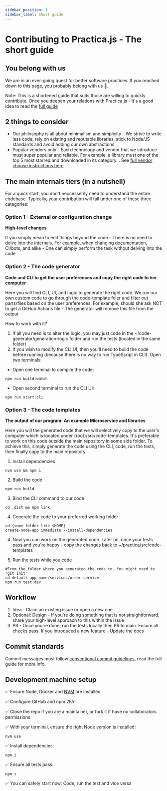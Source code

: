 ```yaml
---
sidebar_position: 1
sidebar_label: Short guide
---
```


# Contributing to Practica.js - The short guide

## You belong with us

We are in an ever-going quest for better software practices. If you reached down to this page, you probably belong with us 💜. 

Note: This is a shortened guide that suits those are willing to quickly contribute. Once you deepen your relations with Practica.js - It's a good idea to read the [full guide](https://github.com/practicajs/practica/blob/main/CONTRIBUTING.md)

## 2 things to consider

- Our philosophy is all about minimalism and simplicity - We strive to write less code, rely on existing and reputable libraries, stick to Node/JS standards and avoid adding our own abstractions
- Popular vendors only - Each technology and vendor that we introduce must super popular and reliable. For example, a library must one of the top 5 most starred and downloaded in its category. . See [full vendor choose instructions here](./vendor-pick-guidelines.md)

## The main internals tiers (in a nutshell)

For a quick start, you don't neccesserily need to understand the entire codebase. Typically, your contribution will fall under one of these three categories:

### Option 1 - External or configuration change

**High-level changes**

If you simply mean to edit things beyond the code - There is no need to delve into the internals. For example, when changing documentation, CI/bots, and alike - One can simply perform the task without delving into the code

### Option 2 - The code generator

**Code and CLI to get the user preferences and copy the right code to her computer**

Here you will find CLI, UI, and logic to generate the right code. We run our own custom code to go through the code-template foler and filter out parts/files based on the user preferences. For example, should she ask NOT to get a GitHub Actions file - The generator will remove this file from the output

How to work with it?

1. If all you need is to alter the logic, you may just code in the ~/code-generator/generation-logic folder and run the tests (located in the same folder)
2. If you wish to modify the CLI UI, then you'll need to build the code before running (because there is no way to run TypeScript in CLI). Open two terminals: 

- Open one terminal to compile the code:

```
npm run build:watch
```

- Open second terminal to run the CLI UI:

```
npm run start:cli
```

### Option 3 - The code templates

**The output of our program: An example Microservice and libraries**

Here you will the generated code that we will selectively copy to the user's computer which is located under {root}/src/code-templates. It's preferable to work on this code outside the main repository in some side folder. To achieve this, simply generate the code using the CLI, code, run the tests, then finally copy to the main repository

1. Install dependencies

```
nvm use && npm i
```

2. Build the code

```
npm run build
```

3. Bind the CLI command to our code

```
cd .dist && npm link
```

4. Generate the code to your preferred working folder

```
cd {some folder like $HOME}
create-node-app immediate --install-dependencies
```

4. Now you can work on the generated code. Later on, once your tests pass and you're happy - copy the changes back to ~/practica/src/code-templates

5. Run the tests while you code

```
#From the folder where you generated the code to. You might need to 'git init'
cd default-app-name/services/order-service
npm run test:dev
```


## Workflow

1. Idea - Claim an existing issue or open a new one
2. Optional: Design - If you're doing something that is not straightforward, share your high-level approach to this within the issue
3. PR - Once you're done, run the tests locally then PR to main. Ensure all checks pass. If you introduced a new feature - Update the docs

## Commit standards

 Commit messages must follow [conventional commit guidelines](https://www.conventionalcommits.org/en/v1.0.0/#summary), read the full guide for more info.

## Development machine setup

✅ Ensure Node, Docker and [NVM](https://github.com/nvm-sh/nvm#installing-and-updating) are installed

✅ Configure GitHub and npm 2FA!

✅ Close the repo if you are a maintainer, or fork it if have no collaborators permissions

✅ With your terminal, ensure the right Node version is installed:

```
nvm use
```

✅ Install dependencies:


```
npm i
```

✅ Ensure all tests pass:

```
npm t
```

✅ You can safely start now: Code, run the test and vice versa
